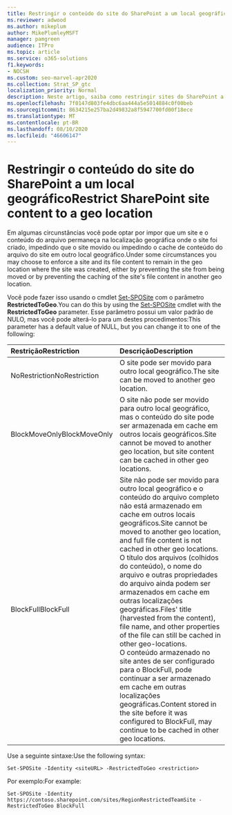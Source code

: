```yaml
---
title: Restringir o conteúdo do site do SharePoint a um local geográfico
ms.reviewer: adwood
ms.author: mikeplum
author: MikePlumleyMSFT
manager: pamgreen
audience: ITPro
ms.topic: article
ms.service: o365-solutions
f1.keywords:
- NOCSH
ms.custom: seo-marvel-apr2020
ms.collection: Strat_SP_gtc
localization_priority: Normal
description: Neste artigo, saiba como restringir sites do SharePoint a um local geográfico especificado em um ambiente multigeográfico.
ms.openlocfilehash: 7f0147d803fe4dbc6aa444a5e5014884c0f00beb
ms.sourcegitcommit: 8634215e257ba2d49832a8f5947700fd00f18ece
ms.translationtype: MT
ms.contentlocale: pt-BR
ms.lasthandoff: 08/10/2020
ms.locfileid: "46606147"
---
```

# <a name="restrict-sharepoint-site-content-to-a-geo-location"></a><span data-ttu-id="51260-103">Restringir o conteúdo do site do SharePoint a um local geográfico</span><span class="sxs-lookup"><span data-stu-id="51260-103">Restrict SharePoint site content to a geo location</span></span>

<span data-ttu-id="51260-104">Em algumas circunstâncias você pode optar por impor que um site e o conteúdo do arquivo permaneça na localização geográfica onde o site foi criado, impedindo que o site movido ou impedindo o cache de conteúdo do arquivo do site em outro local geográfico.</span><span class="sxs-lookup"><span data-stu-id="51260-104">Under some circumstances you may choose to enforce a site and its file content to remain in the geo location where the site was created, either by preventing the site from being moved or by preventing the caching of the site's file content in another geo location.</span></span>

<span data-ttu-id="51260-105">Você pode fazer isso usando o cmdlet [Set-SPOSite](https://docs.microsoft.com/powershell/module/sharepoint-online/set-sposite) com o parâmetro **RestrictedToGeo**.</span><span class="sxs-lookup"><span data-stu-id="51260-105">You can do this by using the [Set-SPOSite](https://docs.microsoft.com/powershell/module/sharepoint-online/set-sposite) cmdlet with the **RestrictedToGeo** parameter.</span></span> <span data-ttu-id="51260-106">Esse parâmetro possui um valor padrão de NULO, mas você pode alterá-lo para um destes procedimentos:</span><span class="sxs-lookup"><span data-stu-id="51260-106">This parameter has a default value of NULL, but you can change it to one of the following:</span></span>

|<span data-ttu-id="51260-107">Restrição</span><span class="sxs-lookup"><span data-stu-id="51260-107">Restriction</span></span>|<span data-ttu-id="51260-108">Descrição</span><span class="sxs-lookup"><span data-stu-id="51260-108">Description</span></span>|
|:----------|:----------|
|<span data-ttu-id="51260-109">NoRestriction</span><span class="sxs-lookup"><span data-stu-id="51260-109">NoRestriction</span></span>|<span data-ttu-id="51260-110">O site pode ser movido para outro local geográfico.</span><span class="sxs-lookup"><span data-stu-id="51260-110">The site can be moved to another geo location.</span></span>|
|<span data-ttu-id="51260-111">BlockMoveOnly</span><span class="sxs-lookup"><span data-stu-id="51260-111">BlockMoveOnly</span></span>|<span data-ttu-id="51260-112">O site não pode ser movido para outro local geográfico, mas o conteúdo do site pode ser armazenada em cache em outros locais geográficos.</span><span class="sxs-lookup"><span data-stu-id="51260-112">Site cannot be moved to another geo location, but site content can be cached in other geo locations.</span></span>|
|<span data-ttu-id="51260-113">BlockFull</span><span class="sxs-lookup"><span data-stu-id="51260-113">BlockFull</span></span>|<span data-ttu-id="51260-114">Site não pode ser movido para outro local geográfico e o conteúdo do arquivo completo não está armazenado em cache em outros locais geográficos.</span><span class="sxs-lookup"><span data-stu-id="51260-114">Site cannot be moved to another geo location, and full file content is not cached in other geo locations.</span></span> <span data-ttu-id="51260-115">O título dos arquivos (colhidos do conteúdo), o nome do arquivo e outras propriedades do arquivo ainda podem ser armazenados em cache em outras localizações geográficas.</span><span class="sxs-lookup"><span data-stu-id="51260-115">Files' title (harvested from the content), file name, and other properties of the file can still be cached in other geo-locations.</span></span><br><span data-ttu-id="51260-116">O conteúdo armazenado no site antes de ser configurado para o BlockFull, pode continuar a ser armazenado em cache em outras localizações geográficas.</span><span class="sxs-lookup"><span data-stu-id="51260-116">Content stored in the site before it was configured to BlockFull, may continue to be cached in other geo locations.</span></span>|

<span data-ttu-id="51260-117">Use a seguinte sintaxe:</span><span class="sxs-lookup"><span data-stu-id="51260-117">Use the following syntax:</span></span>

`Set-SPOSite -Identity <siteURL> -RestrictedToGeo <restriction>`

<span data-ttu-id="51260-118">Por exemplo:</span><span class="sxs-lookup"><span data-stu-id="51260-118">For example:</span></span>

`Set-SPOSite -Identity https://contoso.sharepoint.com/sites/RegionRestrictedTeamSite -RestrictedToGeo BlockFull`
